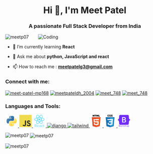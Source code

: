 <h1 align="center">Hi 👋, I'm Meet Patel</h1>
<h3 align="center">A passionate Full Stack Developer from India</h3>

<img align="right" alt="Coding" width="400" src="https://user-images.githubusercontent.com/74038190/212748842-9fcbad5b-6173-4175-8a61-521f3dbb7514.gif" />

<p align="left"> <img src="https://komarev.com/ghpvc/?username=meetp07&label=Profile%20views&color=0e75b6&style=flat" alt="meetp07" /> </p>

- 🌱 I’m currently learning **React**

- 💬 Ask me about **python, JavaScript and react**

- 📫 How to reach me : **meetpatelg3@gmail.com**

<h3 align="left">Connect with me:</h3>
<p align="left">
<a href="https://linkedin.com/in/meet-patel-mp168" target="blank"><img align="center" src="https://raw.githubusercontent.com/rahuldkjain/github-profile-readme-generator/master/src/images/icons/Social/linked-in-alt.svg" alt="meet-patel-mp168" height="30" width="40" /></a>
<a href="https://www.hackerrank.com/meetpateldh_2004" target="blank"><img align="center" src="https://raw.githubusercontent.com/rahuldkjain/github-profile-readme-generator/master/src/images/icons/Social/hackerrank.svg" alt="meetpateldh_2004" height="30" width="40" /></a>
<a href="https://www.leetcode.com/meet_748" target="blank"><img align="center" src="https://raw.githubusercontent.com/rahuldkjain/github-profile-readme-generator/master/src/images/icons/Social/leet-code.svg" alt="meet_748" height="30" width="40" /></a>
<a href="https://www.codechef.com/users/meet_748" target="blank"><img align="center" src="https://cdn.jsdelivr.net/npm/simple-icons@3.1.0/icons/codechef.svg" alt="meet_748" height="30" width="40" /></a>
</p>

<h3 align="left">Languages and Tools:</h3>
<p align="left"> 
  <a href="https://www.python.org" target="_blank" rel="noreferrer"> <img src="https://raw.githubusercontent.com/devicons/devicon/master/icons/python/python-original.svg" alt="python" width="40" height="40"/> </a>  
  <a href="https://developer.mozilla.org/en-US/docs/Web/JavaScript" target="_blank" rel="noreferrer"> <img src="https://raw.githubusercontent.com/devicons/devicon/master/icons/javascript/javascript-original.svg" alt="javascript" width="40" height="40"/> </a> 
  <a href="https://reactjs.org/" target="_blank" rel="noreferrer"> <img src="https://raw.githubusercontent.com/devicons/devicon/master/icons/react/react-original-wordmark.svg" alt="react" width="40" height="40"/> </a> 
  <a href="https://www.djangoproject.com/" target="_blank" rel="noreferrer"> <img src="https://cdn.worldvectorlogo.com/logos/django.svg" alt="django" width="40" height="40"/> </a> 
  <a href="https://tailwindcss.com/" target="_blank" rel="noreferrer"> <img src="https://www.vectorlogo.zone/logos/tailwindcss/tailwindcss-icon.svg" alt="tailwind" width="40" height="40"/> </a> 
  <a href="https://www.w3.org/html/" target="_blank" rel="noreferrer"> <img src="https://raw.githubusercontent.com/devicons/devicon/master/icons/html5/html5-original-wordmark.svg" alt="html5" width="40" height="40"/> </a> 
  <a href="https://www.w3schools.com/css/" target="_blank" rel="noreferrer"> <img src="https://raw.githubusercontent.com/devicons/devicon/master/icons/css3/css3-original-wordmark.svg" alt="css3" width="40" height="40"/> </a> 
  <a href="https://getbootstrap.com" target="_blank" rel="noreferrer" style="background-color:white"> <img src="https://raw.githubusercontent.com/devicons/devicon/master/icons/bootstrap/bootstrap-plain-wordmark.svg" alt="bootstrap" width="40" height="40"/> </a> </p>

<p><img align="left" src="https://github-readme-stats.vercel.app/api/top-langs?username=meetp07&show_icons=true&locale=en&layout=compact" alt="meetp07" /></p>

<p>&nbsp;<img align="center" src="https://github-readme-stats.vercel.app/api?username=meetp07&show_icons=true&locale=en" alt="meetp07" /></p>

<p><img align="center" src="https://github-readme-streak-stats.herokuapp.com/?user=meetp07&" alt="meetp07" /></p>
